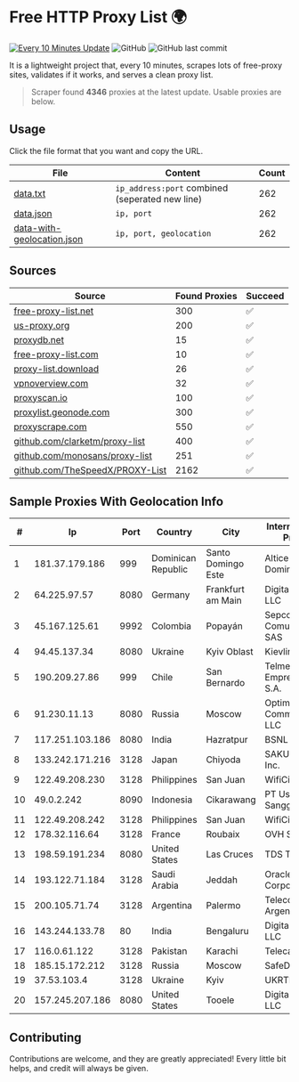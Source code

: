 
# Free HTTP Proxy List 🌍

[![Every 10 Minutes Update](https://github.com/mertguvencli/http-proxy-list/actions/workflows/main.yml/badge.svg?branch=main)](https://github.com/mertguvencli/http-proxy-list/actions/workflows/main.yml)
![GitHub](https://img.shields.io/github/license/mertguvencli/http-proxy-list)
![GitHub last commit](https://img.shields.io/github/last-commit/mertguvencli/http-proxy-list)

It is a lightweight project that, every 10 minutes, scrapes lots of free-proxy sites, validates if it works, and serves a clean proxy list.


> Scraper found **4346** proxies at the latest update. Usable proxies are below.

## Usage

Click the file format that you want and copy the URL.


|File|Content|Count|
|----|-------|-----|
|[data.txt](https://raw.githubusercontent.com/mertguvencli/http-proxy-list/main/proxy-list/data.txt)|`ip_address:port` combined (seperated new line)|262|
|[data.json](https://raw.githubusercontent.com/mertguvencli/http-proxy-list/main/proxy-list/data.json)|`ip, port`|262|
|[data-with-geolocation.json](https://raw.githubusercontent.com/mertguvencli/http-proxy-list/main/proxy-list/data-with-geolocation.json)|`ip, port, geolocation`|262|

## Sources

|Source|Found Proxies|Succeed|
|------|-------------|-------|
|[free-proxy-list.net](https://free-proxy-list.net)|300|✅|
|[us-proxy.org](https://www.us-proxy.org)|200|✅|
|[proxydb.net](http://proxydb.net)|15|✅|
|[free-proxy-list.com](https://free-proxy-list.com/?page=&port=&type%5B%5D=http&type%5B%5D=https&up_time=0&search=Search)|10|✅|
|[proxy-list.download](https://www.proxy-list.download/HTTP)|26|✅|
|[vpnoverview.com](https://vpnoverview.com/privacy/anonymous-browsing/free-proxy-servers)|32|✅|
|[proxyscan.io](https://www.proxyscan.io)|100|✅|
|[proxylist.geonode.com](https://proxylist.geonode.com/api/proxy-list?limit=300&page=1&sort_by=lastChecked&sort_type=desc&protocols=http,https)|300|✅|
|[proxyscrape.com](https://api.proxyscrape.com/v2/?request=displayproxies&protocol=http&timeout=10000&country=all&ssl=all&anonymity=all)|550|✅|
|[github.com/clarketm/proxy-list](https://raw.githubusercontent.com/clarketm/proxy-list/master/proxy-list-raw.txt)|400|✅|
|[github.com/monosans/proxy-list](https://raw.githubusercontent.com/monosans/proxy-list/main/proxies/http.txt)|251|✅|
|[github.com/TheSpeedX/PROXY-List](https://raw.githubusercontent.com/TheSpeedX/PROXY-List/master/http.txt)|2162|✅|


## Sample Proxies With Geolocation Info

|#|Ip|Port|Country|City|Internet Service Provider|
|-|--|----|-------|----|-------------------------|
|1|181.37.179.186|999|Dominican Republic|Santo Domingo Este|Altice Dominicana S.A.|
|2|64.225.97.57|8080|Germany|Frankfurt am Main|DigitalOcean, LLC|
|3|45.167.125.61|9992|Colombia|Popayán|Sepcom Comunicaciones SAS|
|4|94.45.137.34|8080|Ukraine|Kyiv Oblast|Kievline LLC|
|5|190.209.27.86|999|Chile|San Bernardo|Telmex Servicios Empresariales S.A.|
|6|91.230.11.13|8080|Russia|Moscow|Optima Communications, LLC|
|7|117.251.103.186|8080|India|Hazratpur|BSNL Internet|
|8|133.242.171.216|3128|Japan|Chiyoda|SAKURA Internet Inc.|
|9|122.49.208.230|3128|Philippines|San Juan|WifiCity, Inc|
|10|49.0.2.242|8090|Indonesia|Cikarawang|PT Usaha Adi Sanggoro|
|11|122.49.208.242|3128|Philippines|San Juan|WifiCity, Inc|
|12|178.32.116.64|3128|France|Roubaix|OVH SAS|
|13|198.59.191.234|8080|United States|Las Cruces|TDS TELECOM|
|14|193.122.71.184|3128|Saudi Arabia|Jeddah|Oracle Corporation|
|15|200.105.71.74|3128|Argentina|Palermo|Telecom Argentina S.A.|
|16|143.244.133.78|80|India|Bengaluru|DigitalOcean, LLC|
|17|116.0.61.122|3128|Pakistan|Karachi|Telecard|
|18|185.15.172.212|3128|Russia|Moscow|SafeData LLC|
|19|37.53.103.4|3128|Ukraine|Kyiv|UKRTELECOM|
|20|157.245.207.186|8080|United States|Tooele|DigitalOcean, LLC|



## Contributing

Contributions are welcome, and they are greatly appreciated! Every
little bit helps, and credit will always be given.

